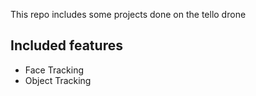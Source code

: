 This repo includes some projects done on the tello drone

## Included features

- Face Tracking
- Object Tracking
